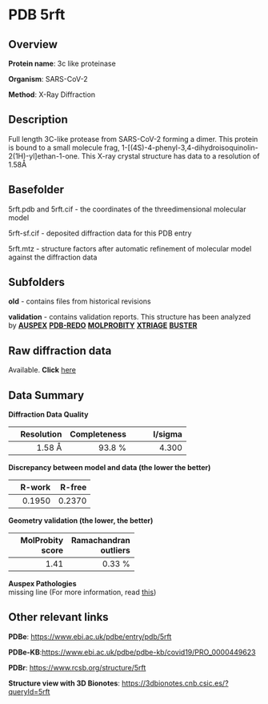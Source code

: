 # PDB 5rft

## Overview

**Protein name**: 3c like proteinase

**Organism**: SARS-CoV-2

**Method**: X-Ray Diffraction

## Description

Full length 3C-like protease from SARS-CoV-2 forming a dimer. This protein is bound to a small molecule frag, 1-[(4S)-4-phenyl-3,4-dihydroisoquinolin-2(1H)-yl]ethan-1-one. This X-ray crystal structure has data to a resolution of 1.58Å

## Basefolder

5rft.pdb and 5rft.cif - the coordinates of the threedimensional molecular model

5rft-sf.cif - deposited diffraction data for this PDB entry

5rft.mtz - structure factors after automatic refinement of molecular model against the diffraction data

## Subfolders



**old** - contains files from historical revisions

**validation** - contains validation reports. This structure has been analyzed by [**AUSPEX**](https://github.com/thorn-lab/coronavirus_structural_task_force/tree/master/pdb/3c_like_proteinase/SARS-CoV-2/5rft/validation/auspex) [**PDB-REDO**](https://github.com/thorn-lab/coronavirus_structural_task_force/tree/master/pdb/3c_like_proteinase/SARS-CoV-2/5rft/validation/pdb-redo) [**MOLPROBITY**](https://github.com/thorn-lab/coronavirus_structural_task_force/tree/master/pdb/3c_like_proteinase/SARS-CoV-2/5rft/validation/molprobity) [**XTRIAGE**](https://github.com/thorn-lab/coronavirus_structural_task_force/blob/master/pdb/3c_like_proteinase/SARS-CoV-2/5rft/validation/Xtriage_output.log) [**BUSTER**](https://www.globalphasing.com/buster/wiki/index.cgi?Covid19Pdb5RFT) 



## Raw diffraction data

Available. **Click** [here](https://zenodo.org/record/3731517) 

## Data Summary
**Diffraction Data Quality**

|   | Resolution | Completeness| I/sigma |
|---|-------------:|----------------:|--------------:|
|   |1.58 Å|93.8  %|<img width=50/>4.300|

**Discrepancy between model and data (the lower the better)**

|   | **R-work**| **R-free**   
|---|-------------:|----------------:|           
||  0.1950|  0.2370|

**Geometry validation (the lower, the better)**

|   |**MolProbity<br>score**| **Ramachandran<br>outliers** 
|---|-------------:|----------------:|
||  1.41|  0.33 %|

**Auspex Pathologies**<br> missing line (For more information, read [this](https://github.com/thorn-lab/coronavirus_structural_task_force/blob/master/pdb/3c_like_proteinase/SARS-CoV-2/5rft/validation/auspex/5rft_auspex_comments.txt))

 



## Other relevant links 
**PDBe**:  https://www.ebi.ac.uk/pdbe/entry/pdb/5rft

**PDBe-KB**:https://www.ebi.ac.uk/pdbe/pdbe-kb/covid19/PRO_0000449623 
 
**PDBr**: https://www.rcsb.org/structure/5rft 

**Structure view with 3D Bionotes**: https://3dbionotes.cnb.csic.es/?queryId=5rft

